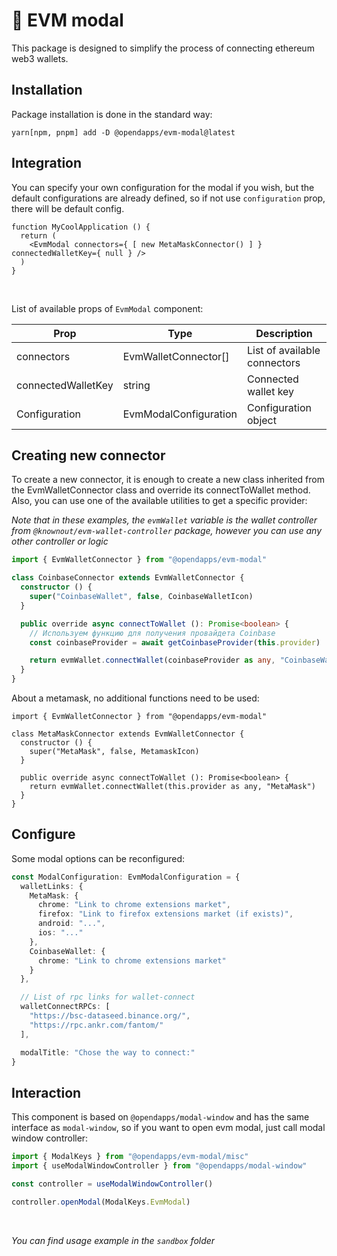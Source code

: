 # 🧊 EVM modal

This package is designed to simplify the process of connecting ethereum web3 wallets.

## Installation

Package installation is done in the standard way:

```shell
yarn[npm, pnpm] add -D @opendapps/evm-modal@latest
```

## Integration

You can specify your own configuration for the modal if you wish, but the default configurations are already defined, so
if not use `configuration` prop, there will be default config.

```tsx
function MyCoolApplication () {
  return (
    <EvmModal connectors={ [ new MetaMaskConnector() ] } connectedWalletKey={ null } />
  )
}
```

&nbsp;

List of available props of `EvmModal` component:

| Prop               | Type                        | Description                  |
|--------------------|-----------------------------|------------------------------|
| connectors         | EvmWalletConnector[]        | List of available connectors |
| connectedWalletKey | string                      | Connected wallet key         |
| Configuration      | EvmModalConfiguration       | Configuration object         |

## Creating new connector

To create a new connector, it is enough to create a new class inherited from the EvmWalletConnector class and override
its connectToWallet method. Also, you can use one of the available utilities to get a specific provider:

_Note that in these examples, the `evmWallet` variable is the wallet controller from
`@knownout/evm-wallet-controller` package, however you can use any other controller or logic_

```ts
import { EvmWalletConnector } from "@opendapps/evm-modal"

class CoinbaseConnector extends EvmWalletConnector {
  constructor () {
    super("CoinbaseWallet", false, CoinbaseWalletIcon)
  }

  public override async connectToWallet (): Promise<boolean> {
    // Используем функцию для получения провайдета Coinbase
    const coinbaseProvider = await getCoinbaseProvider(this.provider)

    return evmWallet.connectWallet(coinbaseProvider as any, "CoinbaseWallet")
  }
}
```

About a metamask, no additional functions need to be used:

```tsx
import { EvmWalletConnector } from "@opendapps/evm-modal"

class MetaMaskConnector extends EvmWalletConnector {
  constructor () {
    super("MetaMask", false, MetamaskIcon)
  }

  public override async connectToWallet (): Promise<boolean> {
    return evmWallet.connectWallet(this.provider as any, "MetaMask")
  }
}
```

## Configure

Some modal options can be reconfigured:

```ts
const ModalConfiguration: EvmModalConfiguration = {
  walletLinks: {
    MetaMask: {
      chrome: "Link to chrome extensions market",
      firefox: "Link to firefox extensions market (if exists)",
      android: "...",
      ios: "..."
    },
    CoinbaseWallet: {
      chrome: "Link to chrome extensions market"
    }
  },

  // List of rpc links for wallet-connect
  walletConnectRPCs: [
    "https://bsc-dataseed.binance.org/",
    "https://rpc.ankr.com/fantom/"
  ],

  modalTitle: "Chose the way to connect:"
}
```

## Interaction

This component is based on `@opendapps/modal-window` and has the same interface as `modal-window`, so if you want to
open evm modal, just call modal window controller:

```ts
import { ModalKeys } from "@opendapps/evm-modal/misc"
import { useModalWindowController } from "@opendapps/modal-window"

const controller = useModalWindowController()

controller.openModal(ModalKeys.EvmModal)
```

&nbsp;

_You can find usage example in the `sandbox` folder_
